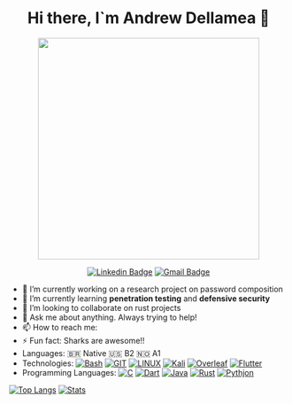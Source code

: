 <div id="header" align="center">
  <h1> Hi there, I`m Andrew Dellamea 👋 </h1>
  <img src="https://media.giphy.com/media/jdPMeyv9rn0hZHh8n9/giphy.gif" width="400"/>
  
 [![Linkedin Badge](https://img.shields.io/badge/LinkedIn-0077B5?style=for-the-badge&logo=linkedin&logoColor=white)](https://www.linkedin.com/in/andrewdellamea/) 
 [![Gmail Badge](https://img.shields.io/badge/Gmail-D14836?style=for-the-badge&logo=gmail&logoColor=white)](mailto:andrewdecarvalhodellamea@gmail.com)
</div>





- 🔭 I’m currently working on a research project on password composition
- 🌱 I’m currently learning **penetration testing** and **defensive security**
- 👯 I’m looking to collaborate on rust projects
- 💬 Ask me about anything. Always trying to help!
- 📫 How to reach me: <div id="badges">
- ⚡ Fun fact: Sharks are awesome!!
- Languages: :brazil: Native  :us: B2   :norway: A1
- Technologies:  [![Bash](https://img.shields.io/badge/GNU%20Bash-4EAA25?style=for-the-badge&logo=GNU%20Bash&logoColor=white)](https://github.com/alexandresanlim/Badges4-README.md-Profile) [![GIT](https://img.shields.io/badge/GIT-E44C30?style=for-the-badge&logo=git&logoColor=white)]() [![LINUX](https://img.shields.io/badge/Linux-FCC624?style=for-the-badge&logo=linux&logoColor=black)]() [![Kali](https://img.shields.io/badge/Kali_Linux-557C94?style=for-the-badge&logo=kali-linux&logoColor=white)]() [![Overleaf](https://img.shields.io/badge/Overleaf-47A141?style=for-the-badge&logo=Overleaf&logoColor=white)]() [![Flutter](https://img.shields.io/badge/Flutter-02569B?style=for-the-badge&logo=flutter&logoColor=white)]()
 - Programming Languages: [![C](https://img.shields.io/badge/C-00599C?style=for-the-badge&logo=c&logoColor=white)]() [![Dart](https://img.shields.io/badge/Dart-0175C2?style=for-the-badge&logo=dart&logoColor=white)]() [![Java](https://img.shields.io/badge/Java-ED8B00?style=for-the-badge&logo=java&logoColor=white)]() [![Rust](https://img.shields.io/badge/Rust-black?style=for-the-badge&logo=rust&logoColor=#E57324)]() [![Pythjon](https://img.shields.io/badge/Python-FFD43B?style=for-the-badge&logo=python&logoColor=blue)]()
  
[![Top Langs](https://github-readme-stats.vercel.app/api/top-langs/?username=Duskthoth&layout=compact&theme=github_dark&hide_border=true&size=200)](https://github.com/anuraghazra/github-readme-stats)
[![Stats](https://github-readme-stats.vercel.app/api?username=Duskthoth&theme=github_dark&show_icons=true&hide_border=true&&count_private=true&include_all_commits=true)](https://github.com/anuraghazra/github-readme-stats)

 


